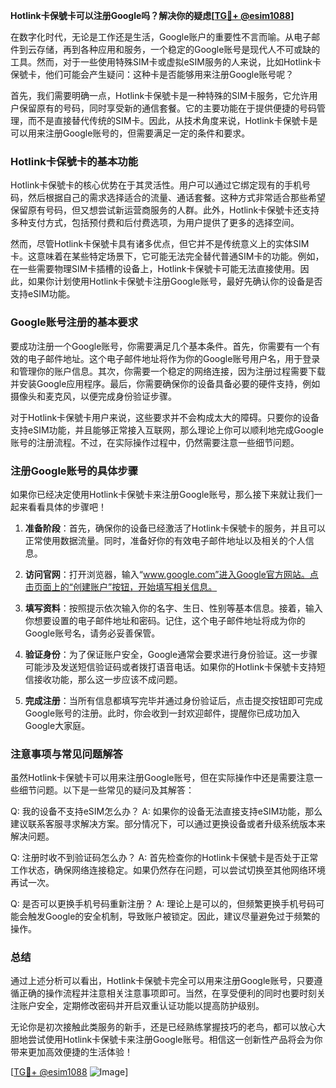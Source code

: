 **Hotlink卡保號卡可以注册Google吗？解决你的疑虑[[TG💪+ @esim1088](https://t.me/s/esim1088)]**

在数字化时代，无论是工作还是生活，Google账户的重要性不言而喻。从电子邮件到云存储，再到各种应用和服务，一个稳定的Google账号是现代人不可或缺的工具。然而，对于一些使用特殊SIM卡或虚拟eSIM服务的人来说，比如Hotlink卡保號卡，他们可能会产生疑问：这种卡是否能够用来注册Google账号呢？

首先，我们需要明确一点，Hotlink卡保號卡是一种特殊的SIM卡服务，它允许用户保留原有的号码，同时享受新的通信套餐。它的主要功能在于提供便捷的号码管理，而不是直接替代传统的SIM卡。因此，从技术角度来说，Hotlink卡保號卡是可以用来注册Google账号的，但需要满足一定的条件和要求。

### Hotlink卡保號卡的基本功能

Hotlink卡保號卡的核心优势在于其灵活性。用户可以通过它绑定现有的手机号码，然后根据自己的需求选择适合的流量、通话套餐。这种方式非常适合那些希望保留原有号码，但又想尝试新运营商服务的人群。此外，Hotlink卡保號卡还支持多种支付方式，包括预付费和后付费选项，为用户提供了更多的选择空间。

然而，尽管Hotlink卡保號卡具有诸多优点，但它并不是传统意义上的实体SIM卡。这意味着在某些特定场景下，它可能无法完全替代普通SIM卡的功能。例如，在一些需要物理SIM卡插槽的设备上，Hotlink卡保號卡可能无法直接使用。因此，如果你计划使用Hotlink卡保號卡注册Google账号，最好先确认你的设备是否支持eSIM功能。

### Google账号注册的基本要求

要成功注册一个Google账号，你需要满足几个基本条件。首先，你需要有一个有效的电子邮件地址。这个电子邮件地址将作为你的Google账号用户名，用于登录和管理你的账户信息。其次，你需要一个稳定的网络连接，因为注册过程需要下载并安装Google应用程序。最后，你需要确保你的设备具备必要的硬件支持，例如摄像头和麦克风，以便完成身份验证步骤。

对于Hotlink卡保號卡用户来说，这些要求并不会构成太大的障碍。只要你的设备支持eSIM功能，并且能够正常接入互联网，那么理论上你可以顺利地完成Google账号的注册流程。不过，在实际操作过程中，仍然需要注意一些细节问题。

### 注册Google账号的具体步骤

如果你已经决定使用Hotlink卡保號卡来注册Google账号，那么接下来就让我们一起来看看具体的步骤吧！

1. **准备阶段**：首先，确保你的设备已经激活了Hotlink卡保號卡的服务，并且可以正常使用数据流量。同时，准备好你的有效电子邮件地址以及相关的个人信息。

2. **访问官网**：打开浏览器，输入“www.google.com”进入Google官方网站。点击页面上的“创建账户”按钮，开始填写相关信息。

3. **填写资料**：按照提示依次输入你的名字、生日、性别等基本信息。接着，输入你想要设置的电子邮件地址和密码。记住，这个电子邮件地址将成为你的Google账号名，请务必妥善保管。

4. **验证身份**：为了保证账户安全，Google通常会要求进行身份验证。这一步骤可能涉及发送短信验证码或者拨打语音电话。如果你的Hotlink卡保號卡支持短信接收功能，那么这一步应该不成问题。

5. **完成注册**：当所有信息都填写完毕并通过身份验证后，点击提交按钮即可完成Google账号的注册。此时，你会收到一封欢迎邮件，提醒你已成功加入Google大家庭。

### 注意事项与常见问题解答

虽然Hotlink卡保號卡可以用来注册Google账号，但在实际操作中还是需要注意一些细节问题。以下是一些常见的疑问及其解答：

Q: 我的设备不支持eSIM怎么办？
A: 如果你的设备无法直接支持eSIM功能，那么建议联系客服寻求解决方案。部分情况下，可以通过更换设备或者升级系统版本来解决问题。

Q: 注册时收不到验证码怎么办？
A: 首先检查你的Hotlink卡保號卡是否处于正常工作状态，确保网络连接稳定。如果仍然存在问题，可以尝试切换至其他网络环境再试一次。

Q: 是否可以更换手机号码重新注册？
A: 理论上是可以的，但频繁更换手机号码可能会触发Google的安全机制，导致账户被锁定。因此，建议尽量避免过于频繁的操作。

### 总结

通过上述分析可以看出，Hotlink卡保號卡完全可以用来注册Google账号，只要遵循正确的操作流程并注意相关注意事项即可。当然，在享受便利的同时也要时刻关注账户安全，定期修改密码并开启双重认证功能以提高防护级别。

无论你是初次接触此类服务的新手，还是已经熟练掌握技巧的老鸟，都可以放心大胆地尝试使用Hotlink卡保號卡来注册Google账号。相信这一创新性产品将会为你带来更加高效便捷的生活体验！

[[TG💪+ @esim1088](https://t.me/s/esim1088) ![Image](https://i.postimg.cc/4NQfJmqS/Snipaste-2025-05-13-00-14-12.png)]